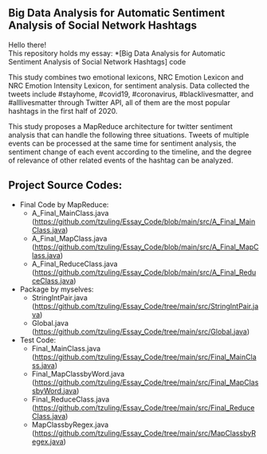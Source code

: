 ## Big Data Analysis for Automatic Sentiment Analysis of Social Network Hashtags
Hello there!\
This repository holds my essay: *[Big Data Analysis for Automatic Sentiment Analysis of Social Network Hashtags] code

This study combines two emotional lexicons, NRC Emotion Lexicon and NRC Emotion Intensity Lexicon, for sentiment analysis. Data collected the tweets include \#stayhome, \#covid19, \#coronavirus, \#blacklivesmatter, and \#alllivesmatter through Twitter API, all of them are the most popular hashtags in the first half of 2020.

This study proposes a MapReduce architecture for twitter sentiment analysis that can handle the following three situations. Tweets of multiple events can be processed at the same time for sentiment analysis, the sentiment change of each event according to the timeline, and the degree of relevance of other related events of the hashtag can be analyzed. 

## Project Source Codes:
* Final Code by MapReduce:
  * A_Final_MainClass.java (https://github.com/tzuling/Essay_Code/blob/main/src/A_Final_MainClass.java)
  * A_Final_MapClass.java (https://github.com/tzuling/Essay_Code/blob/main/src/A_Final_MapClass.java)
  * A_Final_ReduceClass.java (https://github.com/tzuling/Essay_Code/blob/main/src/A_Final_ReduceClass.java)
* Package by myselves:
  * StringIntPair.java (https://github.com/tzuling/Essay_Code/tree/main/src/StringIntPair.java)
  * Global.java (https://github.com/tzuling/Essay_Code/tree/main/src/Global.java)
* Test Code:
  * Final_MainClass.java (https://github.com/tzuling/Essay_Code/tree/main/src/Final_MainClass.java)
  * Final_MapClassbyWord.java (https://github.com/tzuling/Essay_Code/tree/main/src/Final_MapClassbyWord.java)
  * Final_ReduceClass.java (https://github.com/tzuling/Essay_Code/tree/main/src/Final_ReduceClass.java)
  * MapClassbyRegex.java (https://github.com/tzuling/Essay_Code/tree/main/src/MapClassbyRegex.java)
